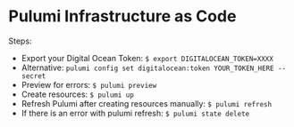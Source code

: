 # Pulumi Infrastructure as Code
Steps:
- Export your Digital Ocean Token: `$ export DIGITALOCEAN_TOKEN=XXXX`
- Alternative: `pulumi config set digitalocean:token YOUR_TOKEN_HERE --secret`
- Preview for errors: `$ pulumi preview`
- Create resources: `$ pulumi up`
- Refresh Pulumi after creating resources manually: `$ pulumi refresh`
- If there is an error with pulumi refresh: `$ pulumi state delete`